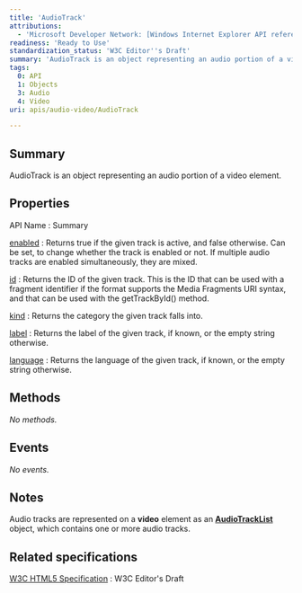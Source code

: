 ```yaml
---
title: 'AudioTrack'
attributions:
  - 'Microsoft Developer Network: [Windows Internet Explorer API reference Article](http://msdn.microsoft.com/en-us/library/ie/hh828809%28v=vs.85%29.aspx)'
readiness: 'Ready to Use'
standardization_status: 'W3C Editor''s Draft'
summary: 'AudioTrack is an object representing an audio portion of a video element.'
tags:
  0: API
  1: Objects
  3: Audio
  4: Video
uri: apis/audio-video/AudioTrack

---
```

## Summary

AudioTrack is an object representing an audio portion of a video element.

## Properties

API Name
:   Summary

[enabled](/apis/audio-video/AudioTrack/enabled)
:   Returns true if the given track is active, and false otherwise. Can be set, to change whether the track is enabled or not. If multiple audio tracks are enabled simultaneously, they are mixed.

[id](/apis/audio-video/AudioTrack/id)
:   Returns the ID of the given track. This is the ID that can be used with a fragment identifier if the format supports the Media Fragments URI syntax, and that can be used with the getTrackById() method.

[kind](/apis/audio-video/AudioTrack/kind)
:   Returns the category the given track falls into.

[label](/apis/audio-video/AudioTrack/label)
:   Returns the label of the given track, if known, or the empty string otherwise.

[language](/apis/audio-video/AudioTrack/language)
:   Returns the language of the given track, if known, or the empty string otherwise.

## Methods

*No methods.*

## Events

*No events.*

## Notes

Audio tracks are represented on a **video** element as an [**AudioTrackList**](/apis/audio-video/AudioTrackList) object, which contains one or more audio tracks.

## Related specifications

[W3C HTML5 Specification](http://dev.w3.org/html5/spec/single-page.html)
:   W3C Editor's Draft
